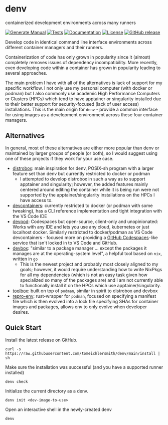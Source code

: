 # denv
containerized development environments across many runners

[![Generate Manual](https://github.com/tomeichlersmith/denv/actions/workflows/manpages.yml/badge.svg)](https://github.com/tomeichlersmith/denv/actions/workflows/manpages.yml)
[![Tests](https://github.com/tomeichlersmith/denv/actions/workflows/test.yml/badge.svg)](https://github.com/tomeichlersmith/denv/actions/workflows/test.yml)
[![Documentation](https://github.com/tomeichlersmith/denv/actions/workflows/mdbook.yml/badge.svg)](https://tomeichlersmith.github.io/denv/)
[![License](https://img.shields.io/github/license/tomeichlersmith/denv)](https://github.com/tomeichlersmith/denv/blob/main/LICENSE)
[![GitHub release](https://img.shields.io/github/v/release/tomeichlersmith/denv)](https://github.com/tomeichlersmith/denv/releases)


Develop code in identical command line interface environments across different container managers and their runners.

Containerization of code has only grown in popularity since it (almost) completely removes issues of dependency incompatibility.
More recently, even developing code within a container has grown in popularity leading to several approaches.

The main problem I have with all of the alternatives is lack of support for my specific workflow.
I not only use my personal computer (with docker or podman) but I also commonly use academic
High Performance Computers or Clusters (HPCs) which tend to have apptainer or singularity installed
due to their better support for security-focused (lack of user access) installations.
This is the main origin for `denv` - provide a common interface for using images as
a development environment across these four container managers.

## Alternatives
In general, most of these alternatives are either more popular than denv or maintained 
by larger groups of people (or both), so I would suggest using one of these projects if
they work for your use case.

- [distrobox](https://github.com/89luca89/distrobox): main inspiration for denv, POSIX-sh program with a larger feature set than denv but currently restricted to docker or podman
  - I attempted to develop distrobox in such a way as to support apptainer and singularity; however, the added features mainly centered around editing the container while it is being run were not supported by the apptainer/singularity installations on the HPCs I have access to.
- [devcontainers](https://github.com/devcontainers): currently restricted to docker (or podman with some tweaking), has a CLI reference implementation and tight integration with the VS Code IDE
- [devpod](https://github.com/loft-sh/devpod): Codespaces but open-source, client-only and unopinionated: Works with any IDE and lets you use any cloud, kubernetes or just localhost docker. Similarly restricted to docker/podman as VS Code devcontainers - focused more on providing a [GitHub Codespaces](https://github.com/features/codespaces)-like service that isn't locked in to VS Code and GitHub.
- [devbox](https://github.com/jetpack-io/devbox): "similar to a package manager ... except the packages it manages are at the operating-system level", a helpful tool based on `nix`, written in `go`
  - This is the newest project and probably most closely aligned to my goals; however, it would require understanding how to write NixPkgs for all my dependencies (which is not an easy task given how specialized so many of the packages are) and I am not currently able to functionally install it on the HPCs which use apptainer/singularity.
- [toolbox](https://github.com/containers/toolbox): built on top of `podman`, similar in spirit to distrobox and devbox
- [repro-env](https://github.com/kpcyrd/repro-env): rust-wrapper for `podman`, focused on specifying a manifest file which is then evolved into a lock file specifying SHAs for container images and packages, allows env to only evolve when developer desires.

## Quick Start
Install the latest release on GitHub.
```
curl -s https://raw.githubusercontent.com/tomeichlersmith/denv/main/install | sh 
```
Make sure the installation was successful (and you have a supported runner installed)
```
denv check
```
Initialize the current directory as a denv.
```
denv init <dev-image-to-use>
```
Open an interactive shell in the newly-created denv
```
denv
```

